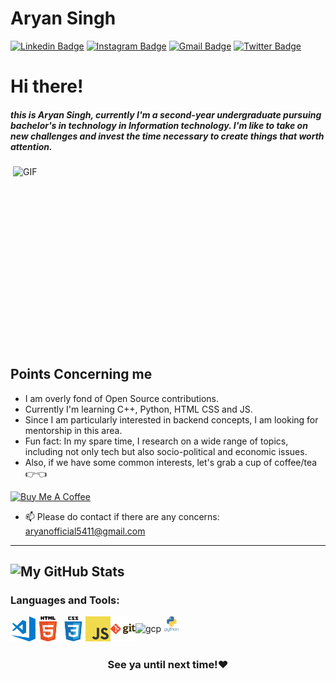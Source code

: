 # Aryan Singh
[![Linkedin Badge](https://img.shields.io/badge/-aryansingh17-blue?style=flat-square&logo=Linkedin&logoColor=white&link=https://www.linkedin.com/in/aryansingh17/)](https://www.linkedin.com/in/aryansingh17/)
[![Instagram Badge](https://img.shields.io/badge/-@aryansingho7-F44747?style=flat-square&labelColor=F44747&logo=instagram&logoColor=white&link=https://instagram.com/aryansingho7)](https://www.instagram.com/aryansingho7/) 
[![Gmail Badge](https://img.shields.io/badge/-aryanofficial5411@gmail.com-c14438?style=flat-square&logo=Gmail&logoColor=white&link=mailto:aryanofficial5411@gmail.com)](mailto:aryanofficial5411@gmail.com)
[![Twitter Badge](https://img.shields.io/badge/-@aryansingh_17-1ca0f1?style=flat-square&labelColor=1ca0f1&logo=twitter&logoColor=white&link=https://twitter.com/maddhruv)](https://twitter.com/aryansingh_17)


# Hi there!            
##### this is Aryan Singh, currently I'm a second-year undergraduate pursuing bachelor's in technology in Information technology. I'm like to take on new challenges and invest the time necessary to create things that worth attention. 
<img align="right" alt="GIF" src="https://github.com/abhisheknaiidu/abhisheknaiidu/blob/master/code.gif?raw=true" width="500" height="320" />

## Points Concerning me
- I am overly fond of Open Source contributions.
- Currently I'm learning C++, Python, HTML CSS and JS.
- Since I am particularly interested in backend concepts, I am looking for mentorship in this area.
- Fun fact: In my spare time, I research on a wide range of topics, including not only tech but also socio-political and economic issues.
- Also, if we have some common interests, let's grab a cup of coffee/tea 👉👈
   
<a href="https://www.buymeacoffee.com/abhisheknaiidu" target="_blank"><img src="https://cdn.buymeacoffee.com/buttons/v2/default-red.png" alt="Buy Me A Coffee" width="150" ></a>
- 📫 Please do contact if there are any concerns: [aryanofficial5411@gmail.com](mailto:aryanofficial5411@gmail.com)
---
![My GitHub Stats](https://github-readme-stats.vercel.app/api?username=aryansingho7&show_icons=true)
---
### Languages and Tools:

<img align="left" alt="Visual Studio Code" width="40px" src="https://raw.githubusercontent.com/github/explore/80688e429a7d4ef2fca1e82350fe8e3517d3494d/topics/visual-studio-code/visual-studio-code.png" />
<img align="left" alt="HTML5" width="40px" src="https://raw.githubusercontent.com/github/explore/80688e429a7d4ef2fca1e82350fe8e3517d3494d/topics/html/html.png" />
<img align="left" alt="CSS3" width="40px" src="https://raw.githubusercontent.com/github/explore/80688e429a7d4ef2fca1e82350fe8e3517d3494d/topics/css/css.png" />
<img align="left" alt="JavaScript" width="40px" src="https://raw.githubusercontent.com/github/explore/80688e429a7d4ef2fca1e82350fe8e3517d3494d/topics/javascript/javascript.png" />
<img src="https://www.vectorlogo.zone/logos/google_cloud/google_cloud-icon.svg" alt="gcp" width="25" height="25" />
<img src="https://raw.githubusercontent.com/devicons/devicon/master/icons/python/python-original-wordmark.svg" alt="python" width="25" height="25" />
<img align="left" alt="Git" width="40px" src="https://raw.githubusercontent.com/github/explore/80688e429a7d4ef2fca1e82350fe8e3517d3494d/topics/git/git.png" />

#

<div align="center">

### See ya until next time!❤️ 

</div>
